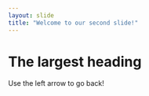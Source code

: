 ```yaml
---
layout: slide
title: "Welcome to our second slide!"
---
```

# The largest heading
Use the left arrow to go back!
